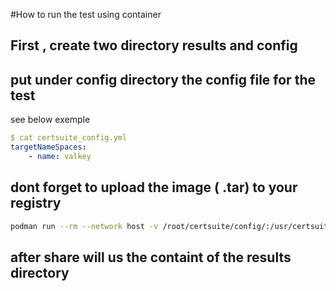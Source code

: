 #How to run the test using container 

## First , create two directory results and config 
## put under config directory the config file for the test 
see below exemple 

```yaml
$ cat certsuite_config.yml 
targetNameSpaces:
    - name: valkey

```

## dont forget to upload the image ( .tar) to your registry 


```bash
podman run --rm --network host -v /root/certsuite/config/:/usr/certsuite/config/:Z -v /root/certsuite/results/:/usr/certsuite/results/:Z quay.io/redhat-best-practices-for-k8s/certsuite:latest certsuite run -l all  -k /usr/certsuite/config/kubeconfig -c /usr/certsuite/config/certsuite_config.yml -o /usr/certsuite/results –intrusive=false --certsuite-probe-image quay.io/redhat-best-practices-for-k8s/certsuite-probe:latest
```

## after share will us the containt of the results directory 
